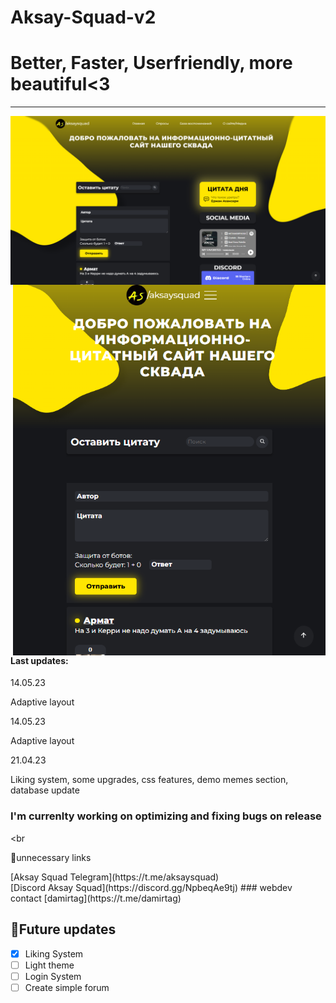 # Aksay-Squad-v2
<h1>Better, Faster, Userfriendly, more beautiful<3</h1>
<hr />
<img align="center" title="borabora" alt="IMG" src="./images/view___aksaysquad.png" />
<img align="right" title="borabora" alt="IMG" width="500px" src="./images/view___aksaysquad__mobile.png" />
<h4>Last updates:</h4>
<p>14.05.23</p>
<p>Adaptive layout</p>
<p>14.05.23</p>
<p>Adaptive layout</p>
<p>21.04.23</p>
<p>Liking system, some upgrades, css features, demo memes section, database update</p>

### I'm currenlty working on optimizing and fixing bugs on release
 <br
 <p>💩unnecessary links</p>
[Aksay Squad Telegram](https://t.me/aksaysquad)
<br />
[Discord Aksay Squad](https://discord.gg/NpbeqAe9tj)
### webdev contact
[damirtag](https://t.me/damirtag)

 ## 💯Future updates
- [x] Liking System
- [ ] Light theme
- [ ] Login System
- [ ] Create simple forum
